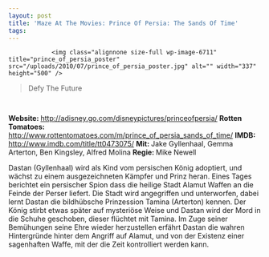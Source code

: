 ```yaml
---
layout: post
title: 'Maze At The Movies: Prince Of Persia: The Sands Of Time'
tags:
---
```



                <img class="alignnone size-full wp-image-6711" title="prince_of_persia_poster" src="/uploads/2010/07/prince_of_persia_poster.jpg" alt="" width="337" height="500" />
<blockquote>Defy The Future</blockquote>
<img class="alignnone size-full wp-image-5898" title="movie_review_3stars" src="/uploads/2010/02/movie_review_3stars.png" alt="" width="75" height="15" />
<p><strong> Website: </strong><a href="http://adisney.go.com/disneypictures/princeofpersia/"><a href="http://adisney.go.com/disneypictures/princeofpersia/">http://adisney.go.com/disneypictures/princeofpersia/</a></a>
<strong>Rotten Tomatoes: </strong><a href="http://www.rottentomatoes.com/m/prince_of_persia_sands_of_time/"><a href="http://www.rottentomatoes.com/m/prince_of_persia_sands_of_time/">http://www.rottentomatoes.com/m/prince_of_persia_sands_of_time/</a></a>
<strong>IMDB: </strong><a href="http://www.imdb.com/title/tt0473075/"><a href="http://www.imdb.com/title/tt0473075/">http://www.imdb.com/title/tt0473075/</a></a>
<strong>Mit: </strong>Jake Gyllenhaal, Gemma Arterton, Ben Kingsley, Alfred Molina
<strong>Regie: </strong>Mike Newell</p>
<p>Dastan (Gyllenhaal) wird als Kind vom persischen König adoptiert, und wächst zu einem ausgezeichneten Kämpfer und Prinz heran. Eines Tages berichtet ein persischer Spion dass die heilige Stadt Alamut Waffen an die Feinde der Perser liefert. Die Stadt wird angegriffen und unterworfen, dabei lernt Dastan die bildhübsche Prinzession Tamina (Arterton) kennen. Der König stirbt etwas später auf mysteriöse Weise und Dastan wird der Mord in die Schuhe geschoben, dieser flüchtet mit Tamina. Im Zuge seiner Bemühungen seine Ehre wieder herzustellen erfährt Dastan die wahren Hintergründe hinter dem Angriff auf Alamut, und von der Existenz einer sagenhaften Waffe, mit der die Zeit kontrolliert werden kann.</p>
